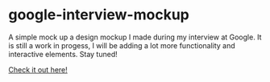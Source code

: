 # google-interview-mockup

A simple mock up a design mockup I made during my interview at Google. It is still a work in progess, I will be adding a lot more functionality and interactive elements. Stay tuned!


[Check it out here!](http://www.morganashley.me/projects/progress)
